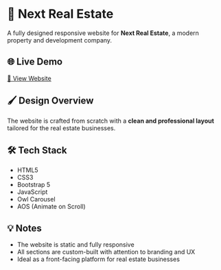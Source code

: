 # 🏢 Next Real Estate 

A fully designed responsive website for **Next Real Estate**, a modern property and development company.

## 🌐 Live Demo
<a href="https://a7medsobih.github.io/next-real-estate/" target="_blank">🔗 View Website</a>


## 🖌️ Design Overview
The website is crafted from scratch with a **clean and professional layout** tailored for the real estate businesses.

## 🛠️ Tech Stack
- HTML5  
- CSS3  
- Bootstrap 5  
- JavaScript  
- Owl Carousel  
- AOS (Animate on Scroll)

## 💡 Notes
- The website is static and fully responsive  
- All sections are custom-built with attention to branding and UX  
- Ideal as a front-facing platform for real estate businesses
